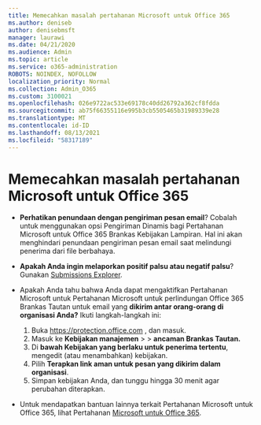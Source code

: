 ```yaml
---
title: Memecahkan masalah pertahanan Microsoft untuk Office 365
ms.author: deniseb
author: denisebmsft
manager: laurawi
ms.date: 04/21/2020
ms.audience: Admin
ms.topic: article
ms.service: o365-administration
ROBOTS: NOINDEX, NOFOLLOW
localization_priority: Normal
ms.collection: Admin_O365
ms.custom: 3100021
ms.openlocfilehash: 026e9722ac533e69178c40dd26792a362cf8fdda
ms.sourcegitcommit: ab75f66355116e995b3cb5505465b31989339e28
ms.translationtype: MT
ms.contentlocale: id-ID
ms.lasthandoff: 08/13/2021
ms.locfileid: "58317189"
---
```

# <a name="troubleshoot-issues-with-microsoft-defender-for-office-365"></a>Memecahkan masalah pertahanan Microsoft untuk Office 365

- **Perhatikan penundaan dengan pengiriman pesan email**? Cobalah untuk menggunakan opsi Pengiriman Dinamis bagi Pertahanan Microsoft untuk Office 365 Brankas Kebijakan Lampiran. Hal ini akan menghindari penundaan pengiriman pesan email saat melindungi penerima dari file berbahaya.
- **Apakah Anda ingin melaporkan positif palsu atau negatif palsu**? Gunakan [Submissions Explorer](https://protection.office.com/reportsubmission).
- Apakah Anda tahu bahwa Anda dapat mengaktifkan Pertahanan Microsoft untuk Pertahanan Microsoft untuk perlindungan Office 365 Brankas Tautan untuk email yang **dikirim antar orang-orang di organisasi Anda?** Ikuti langkah-langkah ini:
    1. Buka https://protection.office.com , dan masuk.
    2. Masuk ke **Kebijakan manajemen**  >    >  **ancaman Brankas Tautan.**
    3. Di **bawah Kebijakan yang berlaku untuk penerima tertentu**, mengedit (atau menambahkan) kebijakan.
    4. Pilih **Terapkan link aman untuk pesan yang dikirim dalam organisasi**.
    5. Simpan kebijakan Anda, dan tunggu hingga 30 menit agar perubahan diterapkan.

- Untuk mendapatkan bantuan lainnya terkait Pertahanan Microsoft untuk Office 365, lihat Pertahanan [Microsoft untuk Office 365](https://docs.microsoft.com/microsoft-365/security/office-365-security/office-365-atp).